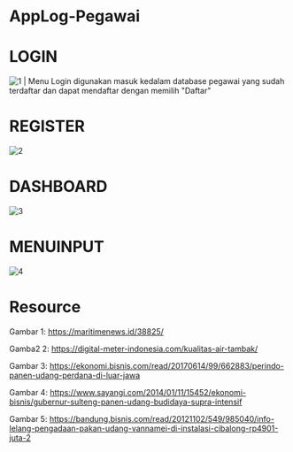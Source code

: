 # AppLog-Pegawai

# LOGIN

![1](https://user-images.githubusercontent.com/49858542/85214068-ab5eca00-b390-11ea-95ae-0b1db99ba9b2.JPG) | Menu Login digunakan masuk kedalam database pegawai yang sudah terdaftar dan dapat mendaftar dengan memilih "Daftar"

# REGISTER

![2](https://user-images.githubusercontent.com/49858542/85214069-b1ed4180-b390-11ea-8127-ec25bc9b0238.JPG)

# DASHBOARD

![3](https://user-images.githubusercontent.com/49858542/85214073-b7e32280-b390-11ea-990a-f9d22324432e.JPG)

# MENUINPUT

![4](https://user-images.githubusercontent.com/49858542/85214076-bd406d00-b390-11ea-9356-6d3189af31c6.JPG)


# Resource

Gambar 1: https://maritimenews.id/38825/

Gamba2 2: https://digital-meter-indonesia.com/kualitas-air-tambak/

Gambar 3: https://ekonomi.bisnis.com/read/20170614/99/662883/perindo-panen-udang-perdana-di-luar-jawa

Gambar 4: https://www.sayangi.com/2014/01/11/15452/ekonomi-bisnis/gubernur-sulteng-panen-udang-budidaya-supra-intensif

Gambar 5: https://bandung.bisnis.com/read/20121102/549/985040/info-lelang-pengadaan-pakan-udang-vannamei-di-instalasi-cibalong-rp4901-juta-2
